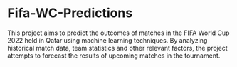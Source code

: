 # Fifa-WC-Predictions

This project aims to predict the outcomes of matches in the FIFA World Cup 2022 held in Qatar using machine learning techniques. By analyzing historical match data, team statistics and other relevant factors, the project attempts to forecast the results of upcoming matches in the tournament.
